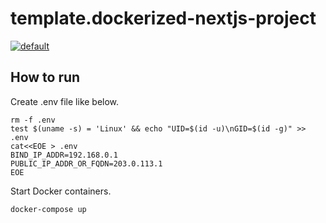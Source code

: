 # template.dockerized-nextjs-project

[![default](https://github.com/mazgi/template.dockerized-nextjs-project/workflows/default/badge.svg)](https://github.com/mazgi/template.dockerized-nextjs-project/actions?query=workflow%3Adefault)

## How to run

Create .env file like below.

```
rm -f .env
test $(uname -s) = 'Linux' && echo "UID=$(id -u)\nGID=$(id -g)" >> .env
cat<<EOE > .env
BIND_IP_ADDR=192.168.0.1
PUBLIC_IP_ADDR_OR_FQDN=203.0.113.1
EOE
```

Start Docker containers.

```shellsession
docker-compose up
```

